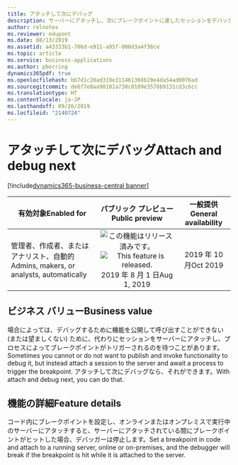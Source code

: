 ```yaml
---
title: アタッチして次にデバッグ
description: サーバーにアタッチし、次にブレークポイントに達したセッションをデバッグできます。
author: relnotes
ms.reviewer: edupont
ms.date: 08/13/2019
ms.assetid: a43333b1-706d-e911-a95f-000d3a4f36ce
ms.topic: article
ms.service: business-applications
ms.author: pborring
dynamics365pdf: true
ms.openlocfilehash: bb7d1c20ad319e311461366b28e4da54ad0076ad
ms.sourcegitcommit: de6f7e8aa90101a730c0109e3578b9131cd3c6cc
ms.translationtype: HT
ms.contentlocale: ja-JP
ms.lasthandoff: 09/26/2019
ms.locfileid: "2140724"
---
```

# <a name="attach-and-debug-next"></a><span data-ttu-id="9a43c-103">アタッチして次にデバッグ</span><span class="sxs-lookup"><span data-stu-id="9a43c-103">Attach and debug next</span></span>
[!include[dynamics365-business-central banner](../includes/dynamics365-business-central.md)]

| <span data-ttu-id="9a43c-104">有効対象</span><span class="sxs-lookup"><span data-stu-id="9a43c-104">Enabled for</span></span>    |  <span data-ttu-id="9a43c-105">パブリック プレビュー</span><span class="sxs-lookup"><span data-stu-id="9a43c-105">Public preview</span></span> | <span data-ttu-id="9a43c-106">一般提供</span><span class="sxs-lookup"><span data-stu-id="9a43c-106">General availability</span></span> | 
| ---------- | :----------: |:----------: |
|<span data-ttu-id="9a43c-107">管理者、作成者、またはアナリスト、自動的</span><span class="sxs-lookup"><span data-stu-id="9a43c-107">Admins, makers, or analysts, automatically</span></span>|<span data-ttu-id="9a43c-108">![この機能はリリース済みです。](/dynamics365-release-plan/media/green-checkmark.png "この機能はリリース済みです。")</span><span class="sxs-lookup"><span data-stu-id="9a43c-108">![This feature is released.](/dynamics365-release-plan/media/green-checkmark.png "This feature is released.")</span></span> <span data-ttu-id="9a43c-109">2019 年 8 月 1 日</span><span class="sxs-lookup"><span data-stu-id="9a43c-109">Aug 1, 2019</span></span>| <span data-ttu-id="9a43c-110">2019 年 10 月</span><span class="sxs-lookup"><span data-stu-id="9a43c-110">Oct 2019</span></span>|


## <a name="business-value"></a><span data-ttu-id="9a43c-111">ビジネス バリュー</span><span class="sxs-lookup"><span data-stu-id="9a43c-111">Business value</span></span>
<!-- bv start -->
<span data-ttu-id="9a43c-112">場合によっては、デバッグするために機能を公開して呼び出すことができない (または望ましくない) ために、代わりにセッションをサーバーにアタッチし、プロセスによってブレークポイントがトリガーされるのを待つことがあります。</span><span class="sxs-lookup"><span data-stu-id="9a43c-112">Sometimes you cannot or do not want to publish and invoke functionality to debug it, but instead attach a session to the server and await a process to trigger the breakpoint.</span></span> <span data-ttu-id="9a43c-113">アタッチして次にデバッグなら、それができます。</span><span class="sxs-lookup"><span data-stu-id="9a43c-113">With attach and debug next, you can do that.</span></span>
<!-- bv end -->



## <a name="feature-details"></a><span data-ttu-id="9a43c-114">機能の詳細</span><span class="sxs-lookup"><span data-stu-id="9a43c-114">Feature details</span></span>
<!--feature detail start -->
<span data-ttu-id="9a43c-115">コード内にブレークポイントを設定し、オンラインまたはオンプレミスで実行中のサーバーにアタッチすると、サーバーにアタッチされている間にブレークポイントがヒットした場合、デバッガーは停止します。</span><span class="sxs-lookup"><span data-stu-id="9a43c-115">Set a breakpoint in code and attach to a running server, online or on-premises, and the debugger will break if the breakpoint is hit while it is attached to the server.</span></span>
<!--feature detail end -->











